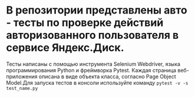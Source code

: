 # В репозитории представлены авто - тесты по проверке действий авторизованного пользователя в сервисе Яндекс.Диск. 
Тесты написаны с помощью инструмента Selenium Webdriver, языка программирования Python и фреймворка Pytest. Каждая страница веб-приложения описана в виде объекта класса, согласно Page Object Model.Для запуска тестов в консоли используйте команду `pytest -v -s test_name.py`
